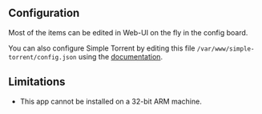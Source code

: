 ## Configuration

Most of the items can be edited in Web-UI on the fly in the config board.

You can also configure Simple Torrent by editing this file `/var/www/simple-torrent/config.json` using the [documentation](https://github.com/boypt/simple-torrent/wiki/Config-File).

## Limitations

- This app cannot be installed on a 32-bit ARM machine.
